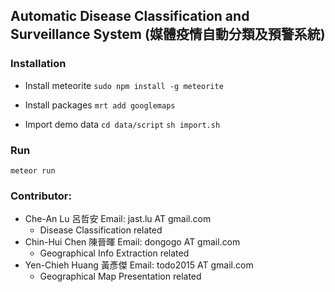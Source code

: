 ## Automatic Disease Classification and Surveillance System (媒體疫情自動分類及預警系統)

### Installation

* Install meteorite
`sudo npm install -g meteorite`

* Install packages
`mrt add googlemaps`

* Import demo data
`cd data/script`
`sh import.sh`

### Run

`meteor run`

### Contributor:
* Che-An Lu 呂哲安 Email: jast.lu AT gmail.com
  * Disease Classification related
* Chin-Hui Chen 陳晉暉 Email: dongogo AT gmail.com
  * Geographical Info Extraction related
* Yen-Chieh Huang 黃彥傑 Email: todo2015 AT gmail.com
  * Geographical Map Presentation related
  

